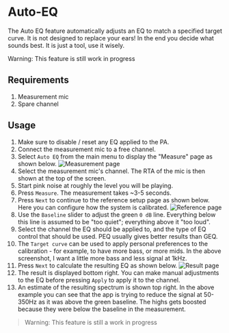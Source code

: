 # Auto-EQ

The Auto EQ feature automatically adjusts an EQ to match a specified target curve.
It is not designed to replace your ears! In the end you decide what sounds best.
It is just a tool, use it wisely.

Warning: This feature is still work in progress

## Requirements

1. Measurement mic
2. Spare channel

## Usage

1. Make sure to disable / reset any EQ applied to the PA.
2. Connect the measurement mic to a free channel.
3. Select `Auto EQ` from the main menu to display the "Measure" page as shown below.
![Measurement page](img/autoeq/measure.png)
4. Select the measurement mic's channel. The RTA of the mic is then shown at the top of the screen.
5. Start pink noise at roughly the level you will be playing.
6. Press `Measure`. The measurement takes ~3-5 seconds.
7. Press `Next` to continue to the reference setup page as shown below.
Here you can configure how the system is calibrated.
![Reference page](img/autoeq/reference.png)
8. Use the `Baseline` slider to adjust the green `0 dB` line. Everything below this line is assumed to be "too quiet"; everything above it "too loud".
9. Select the channel the EQ should be applied to, and the type of EQ control that should be used. PEQ usually gives better results than GEQ.
10. The `Target curve` can be used to apply personal preferences to the calibration - for example, to have more bass, or more mids.
In the above screenshot, I want a little more bass and less signal at 1kHz.
11. Press `Next` to calculate the resulting EQ as shown below.
![Result page](img/autoeq/result.png)
12. The result is displayed bottom right. You can make manual adjustments to the EQ before pressing `Apply` to apply it to the channel.
13. An estimate of the resulting spectrum is shown top right.
In the above example you can see that the app is trying to reduce the signal at 50-350Hz as it was above the green baseline. The highs gets boosted because they were below the baseline in the measurement.

> Warning: This feature is still a work in progress
